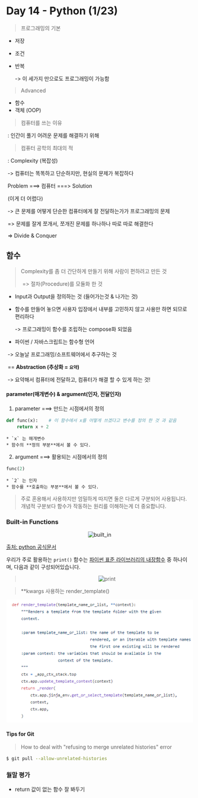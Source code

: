 # Day 14 - Python (1/23)



> 프로그래밍의 기본

- 저장

- 조건

- 반복

  -> 이 세가지 만으로도 프로그래밍이 가능함



> Advanced

- 함수
- 객체 (OOP)



> 컴퓨터를 쓰는 이유

​    : 인간이 풀기 어려운 문제를 해결하기 위해



> 컴퓨터 공학의 최대의 적

​    : Complexity (복잡성)

​       -> 컴퓨터는 똑똑하고 단순하지만, 현실의 문제가 복잡하다

​					Problem    ===>   컴퓨터   ===>   Solution

​							(이게 더 어렵다) 

​				-> 큰 문제를 어떻게 단순한 컴퓨터에게 잘 전달하는가가 프로그래밍의 문제

​					   => 문제를 잘게 쪼개서, 쪼개진 문제를 하나하나 따로 따로 해결한다

​								=> Divide & Conquer		



## 함수 

> Complexity를 좀 더 간단하게 만들기 위해 사람이 편하려고 만든 것
>
> ​    => 절차(Procedure)를  모듈화 한 것



- Input과 Output을 정의하는 것 (들어가는것 & 나가는 것)

- 함수를 만들어 놓으면 사용자 입장에서 내부를 고민하지 않고 사용만 하면 되므로 편리하다

    -> 프로그래밍이 함수를 조립하는 compose화 되었음

- 파이썬 / 자바스크립트는 함수형 언어



​	-> 오늘날 프로그래밍/소프트웨어에서 추구하는 것

​             == **Abstraction (추상화 = `요약`)**

​					-> 요약해서 컴퓨터에 전달하고, 컴퓨터가 해결 할 수 있게 하는 것!



#### **parameter(매개변수) & argument(인자, 전달인자)**



1. parameter          ===> 만드는 시점에서의 정의
```python
def func(x):    # 이 함수에서 x를 어떻게 쓰겠다고 변수를 정의 한 것 과 같음
    return x + 2
```
    * `x` 는 매개변수
    * 함수의 **정의 부분**에서 볼 수 있다.


2. argument           ===> 활용되는 시점에서의 정의
```python
func(2)
```
    * `2` 는 인자
    * 함수를 **호출하는 부분**에서 볼 수 있다.

> 주로 혼용해서 사용하지만 엄밀하게 따지면 둘은 다르게 구분되어 사용됩니다. 개념적 구분보다 함수가 작동하는 원리를 이해하는게 더 중요합니다.





### Built-in Functions

<center>
    <img src="https://user-images.githubusercontent.com/18046097/61181739-2984fd80-a665-11e9-991b-f2f058397a69.png", alt="built_in">
</center>

[출처: python 공식문서](https://docs.python.org/ko/3/library/functions.html)



우리가 주로 활용하는 `print()` 함수는 [파이썬 표준 라이브러리의 내장함수](https://docs.python.org/ko/3.6/library/functions.html) 중 하나이며, 다음과 같이 구성되어있습니다.
> <center>
> <img src="https://user-images.githubusercontent.com/18046097/61181751-2b4ec100-a665-11e9-9a7c-a19a8c445cfa.png", alt="print">
> </center>





> **kwargs 사용하는 render_template()

![image-20200123143158484](images/image-20200123143158484.png)

#### Tips for Git



> How to deal with "refusing to merge unrelated histories" error

```bash
$ git pull --allow-unrelated-histories
```






### 월말 평가

- return 값이 없는 함수 잘 봐두기